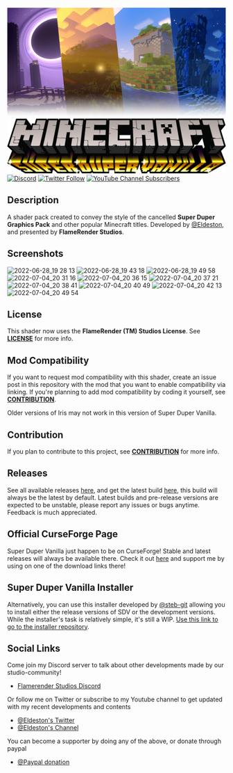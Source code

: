 ![Thumbnail](/shaders/textures/thumbCF.png)
![Title Logo](/shaders/textures/title.png)
[![Discord](https://img.shields.io/discord/604061216779796492.svg?label=FlameRender%E2%84%A2%20Studios&logo=discord&logoColor=white&logoWidth=16&labelColor=7289DA&style=for-the-badge)](https://discord.gg/UE85W5ynCg)
[![Twitter Follow](https://img.shields.io/twitter/follow/eldeston?color=1DA1F2&logoWidth=16&logo=Twitter&logoColor=white&style=for-the-badge)](https://twitter.com/eldeston)
[![YouTube Channel Subscribers](https://img.shields.io/youtube/channel/subscribers/UCQCkkFh25ydxZwCqpBhJJlg?color=FF0000&logoWidth=16&label=Eldeston&logo=YouTube&style=for-the-badge)](https://www.youtube.com/channel/UCQCkkFh25ydxZwCqpBhJJlg)

## Description
   A shader pack created to convey the style of the cancelled __Super Duper Graphics Pack__ and other popular Minecraft titles. Developed by [@Eldeston](https://github.com/Eldeston), and presented by __FlameRender Studios__.

## Screenshots
![2022-06-28_19 28 13](https://user-images.githubusercontent.com/59617287/177016623-808d5ce2-4b2e-4ae9-a0ec-31352780b4e7.png)
![2022-06-28_19 43 18](https://user-images.githubusercontent.com/59617287/177016630-c99ab87a-b737-4f14-b71d-11174401298c.png)
![2022-06-28_19 49 58](https://user-images.githubusercontent.com/59617287/177016632-c2bfdd45-1493-4134-9db3-768a8cbe9503.png)
![2022-07-04_20 31 16](https://user-images.githubusercontent.com/59617287/177194801-39e35c96-1d0a-4cd6-a862-7403bca74db7.png)
![2022-07-04_20 36 15](https://user-images.githubusercontent.com/59617287/177194807-c21739cd-7b5b-4027-9ce8-263bc5f35cb9.png)
![2022-07-04_20 37 21](https://user-images.githubusercontent.com/59617287/177194816-e7bcbb26-80a1-4ffb-94d2-fc516f2212d0.png)
![2022-07-04_20 38 41](https://user-images.githubusercontent.com/59617287/177194817-d825d648-b515-49b9-a0a3-301ed22164d9.png)
![2022-07-04_20 40 49](https://user-images.githubusercontent.com/59617287/177194822-88e1d1fc-55de-4316-8423-08d77da9bcb3.png)
![2022-07-04_20 42 13](https://user-images.githubusercontent.com/59617287/177194825-b8783a5c-14d0-4aed-8f2f-94b46065327a.png)
![2022-07-04_20 49 54](https://user-images.githubusercontent.com/59617287/177194827-dba1fc2f-c86f-4b9a-89cd-ef77c36369c0.png)

## License 
   This shader now uses the **FlameRender (TM) Studios License**. See [**LICENSE**](LICENSE) for more info.

## Mod Compatibility
   If you want to request mod compatibility with this shader, create an issue post in this repository with the mod that you want to enable compatibility via linking. If you're planning to add mod compatibility by coding it yourself, see [**CONTRIBUTION**](CONTRIBUTION.md).

   Older versions of Iris may not work in this version of Super Duper Vanilla.

## Contribution
   If you plan to contribute to this project, see [**CONTRIBUTION**](CONTRIBUTION.md) for more info.

## Releases
   See all available releases [here](https://github.com/Eldeston/Super-Duper-Vanilla/releases), and get the latest build [here](https://github.com/Eldeston/Super-Duper-Vanilla/archive/refs/heads/prototype.zip), this build will always be the latest by default. Latest builds and pre-release versions are expected to be unstable, please report any issues or bugs anytime. Feedback is much appreciated.

## Official CurseForge Page
   Super Duper Vanilla just happen to be on CurseForge! Stable and latest releases will always be available there. Check it out [here](https://www.curseforge.com/minecraft/customization/super-duper-vanilla-shaders) and support me by using on one of the download links there!

## Super Duper Vanilla Installer
   Alternatively, you can use this installer developed by [@steb-git](https://github.com/steb-git) allowing you to install either the release versions of SDV or the development versions. While the installer's task is relatively simple, it's still a WIP. [Use this link to go to the installer repository](https://github.com/steb-git/super-duper-vanilla-installer).

## Social Links
   Come join my Discord server to talk about other developments made by our studio-community!
   * [Flamerender Studios Discord](https://discord.gg/UE85W5ynCg)
   
   Or follow me on Twitter or subscribe to my Youtube channel to get updated with my recent developments and contents
   * [@Eldeston's Twitter](https://twitter.com/eldeston)
   * [@Eldeston's Channel](https://www.youtube.com/channel/UCQCkkFh25ydxZwCqpBhJJlg?view_as=subscriber)

   You can become a supporter by doing any of the above, or donate through paypal
   * [@Paypal donation](https://www.paypal.com/donate?hosted_button_id=4XLQ4WE296JKW)